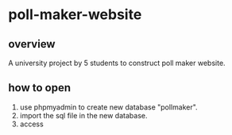 # poll-maker-website

## overview
A university project by 5 students to construct poll maker website.

## how to open
1. use phpmyadmin to create new database "pollmaker".
3. import the sql file in the new database.
4. access 
